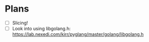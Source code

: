# Plans

- [ ] Slicing!
- [ ] Look into using libgolang.h: https://lab.nexedi.com/kirr/pyglang/master/golang/libgolang.h
